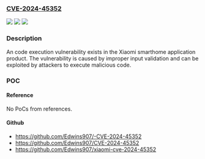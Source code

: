 ### [CVE-2024-45352](https://cve.mitre.org/cgi-bin/cvename.cgi?name=CVE-2024-45352)
![](https://img.shields.io/static/v1?label=Product&message=Xiaomi%20smarthome%20application&color=blue)
![](https://img.shields.io/static/v1?label=Version&message=%3D%20Xiaomi%20smarthome%20application%2010.0.623%20&color=brighgreen)
![](https://img.shields.io/static/v1?label=Vulnerability&message=CWE-346%20Origin%20Validation%20Error&color=brighgreen)

### Description

An code execution vulnerability exists in the Xiaomi smarthome application product. The vulnerability is caused by improper input validation and can be exploited by attackers to execute malicious code.

### POC

#### Reference
No PoCs from references.

#### Github
- https://github.com/Edwins907/-CVE-2024-45352
- https://github.com/Edwins907/CVE-2024-45352
- https://github.com/Edwins907/xiaomi-cve-2024-45352

